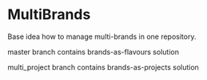 # MultiBrands

Base idea how to manage multi-brands in one repository. 

master branch contains brands-as-flavours solution

multi_project branch contains brands-as-projects solution
